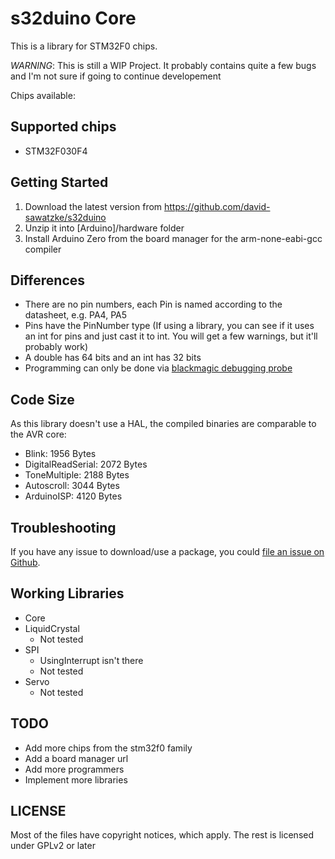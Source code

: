 # s32duino Core

This is a library for STM32F0 chips.

*WARNING*: This is still a WIP Project. It probably contains quite a few bugs and I'm not sure if going to continue developement

Chips available:

## Supported chips

- STM32F030F4

## Getting Started

1. Download the latest version from https://github.com/david-sawatzke/s32duino
2. Unzip it into [Arduino]/hardware folder
3. Install Arduino Zero from the board manager for the arm-none-eabi-gcc compiler

## Differences

- There are no pin numbers, each Pin is named according to the datasheet, e.g. PA4, PA5
- Pins have the PinNumber type
  (If using a library, you can see if it uses an int for pins and just cast it
  to int. You will get a few warnings, but it'll probably work)
- A double has 64 bits and an int has 32 bits
- Programming can only be done via [blackmagic debugging probe](https://github.com/blacksphere/blackmagic)

## Code Size

As this library doesn't use a HAL, the compiled binaries are comparable to the
AVR core:

- Blink: 1956 Bytes
- DigitalReadSerial: 2072 Bytes
- ToneMultiple: 2188 Bytes
- Autoscroll: 3044 Bytes
- ArduinoISP: 4120 Bytes

## Troubleshooting

If you have any issue to download/use a package, you could [file an issue on Github](https://github.com/david-sawatzke/s32duino/issues/new).

## Working Libraries
- Core
- LiquidCrystal
  - Not tested
- SPI
  - UsingInterrupt isn't there
  - Not tested
- Servo
  - Not tested

## TODO

- Add more chips from the stm32f0 family
- Add a board manager url
- Add more programmers
- Implement more libraries

## LICENSE
Most of the files have copyright notices, which apply. The rest is licensed
under GPLv2 or later
